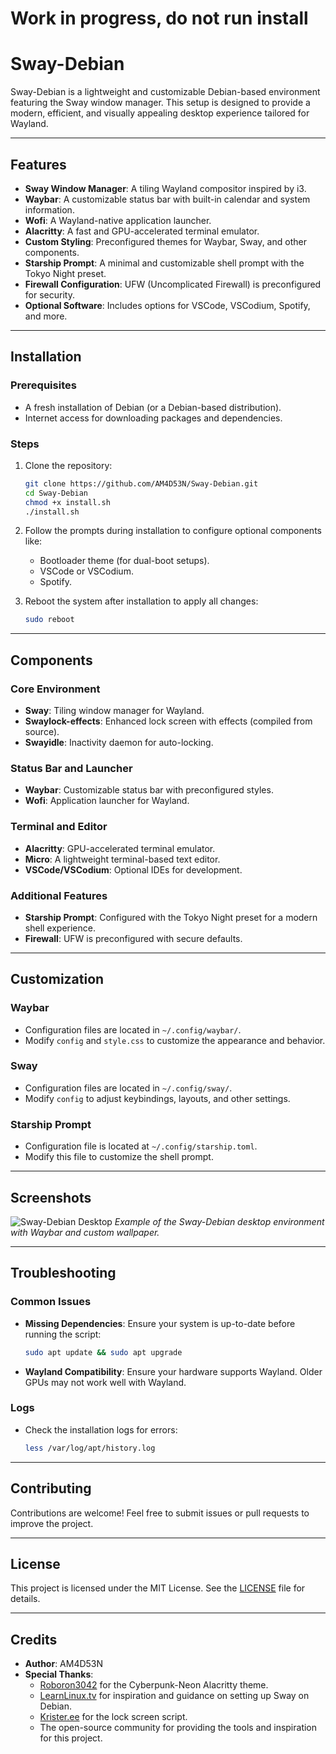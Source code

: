 # Work in progress, do not run install
# Sway-Debian

Sway-Debian is a lightweight and customizable Debian-based environment featuring the Sway window manager. This setup is designed to provide a modern, efficient, and visually appealing desktop experience tailored for Wayland.

---

## Features

- **Sway Window Manager**: A tiling Wayland compositor inspired by i3.
- **Waybar**: A customizable status bar with built-in calendar and system information.
- **Wofi**: A Wayland-native application launcher.
- **Alacritty**: A fast and GPU-accelerated terminal emulator.
- **Custom Styling**: Preconfigured themes for Waybar, Sway, and other components.
- **Starship Prompt**: A minimal and customizable shell prompt with the Tokyo Night preset.
- **Firewall Configuration**: UFW (Uncomplicated Firewall) is preconfigured for security.
- **Optional Software**: Includes options for VSCode, VSCodium, Spotify, and more.

---

## Installation

### Prerequisites

- A fresh installation of Debian (or a Debian-based distribution).
- Internet access for downloading packages and dependencies.

### Steps

1. Clone the repository:
   ```bash
   git clone https://github.com/AM4D53N/Sway-Debian.git
   cd Sway-Debian
   chmod +x install.sh
   ./install.sh
   ```

2. Follow the prompts during installation to configure optional components like:
   - Bootloader theme (for dual-boot setups).
   - VSCode or VSCodium.
   - Spotify.

3. Reboot the system after installation to apply all changes:
   ```bash
   sudo reboot
   ```

---

## Components

### Core Environment
- **Sway**: Tiling window manager for Wayland.
- **Swaylock-effects**: Enhanced lock screen with effects (compiled from source).
- **Swayidle**: Inactivity daemon for auto-locking.

### Status Bar and Launcher
- **Waybar**: Customizable status bar with preconfigured styles.
- **Wofi**: Application launcher for Wayland.

### Terminal and Editor
- **Alacritty**: GPU-accelerated terminal emulator.
- **Micro**: A lightweight terminal-based text editor.
- **VSCode/VSCodium**: Optional IDEs for development.

### Additional Features
- **Starship Prompt**: Configured with the Tokyo Night preset for a modern shell experience.
- **Firewall**: UFW is preconfigured with secure defaults.

---

## Customization

### Waybar
- Configuration files are located in `~/.config/waybar/`.
- Modify `config` and `style.css` to customize the appearance and behavior.

### Sway
- Configuration files are located in `~/.config/sway/`.
- Modify `config` to adjust keybindings, layouts, and other settings.

### Starship Prompt
- Configuration file is located at `~/.config/starship.toml`.
- Modify this file to customize the shell prompt.

---

## Screenshots

![Sway-Debian Desktop](https://via.placeholder.com/800x450?text=Sway-Debian+Desktop)
*Example of the Sway-Debian desktop environment with Waybar and custom wallpaper.*

---

## Troubleshooting

### Common Issues
- **Missing Dependencies**: Ensure your system is up-to-date before running the script:
  ```bash
  sudo apt update && sudo apt upgrade
  ```
- **Wayland Compatibility**: Ensure your hardware supports Wayland. Older GPUs may not work well with Wayland.

### Logs
- Check the installation logs for errors:
  ```bash
  less /var/log/apt/history.log
  ```

---

## Contributing

Contributions are welcome! Feel free to submit issues or pull requests to improve the project.

---

## License

This project is licensed under the MIT License. See the [LICENSE](LICENSE) file for details.

---

## Credits

- **Author**: AM4D53N
- **Special Thanks**:
  - [Roboron3042](https://github.com/Roboron3042) for the Cyberpunk-Neon Alacritty theme.
  - [LearnLinux.tv](https://learnlinux.tv) for inspiration and guidance on setting up Sway on Debian.
  - [Krister.ee](https://code.krister.ee) for the lock screen script.
  - The open-source community for providing the tools and inspiration for this project.

